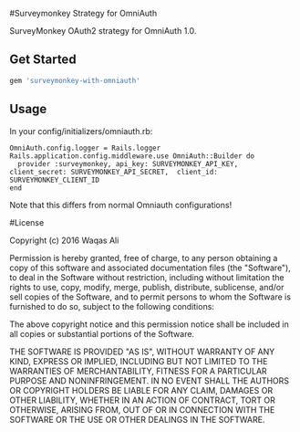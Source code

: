 #Surveymonkey Strategy for OmniAuth

SurveyMonkey OAuth2 strategy for OmniAuth 1.0.
## Get Started
```ruby
gem 'surveymonkey-with-omniauth'
```
## Usage

In your config/initializers/omniauth.rb:

    OmniAuth.config.logger = Rails.logger
    Rails.application.config.middleware.use OmniAuth::Builder do
      provider :surveymonkey, api_key: SURVEYMONKEY_API_KEY, client_secret: SURVEYMONKEY_API_SECRET,  client_id: SURVEYMONKEY_CLIENT_ID
    end

Note that this differs from normal Omniauth configurations!

#License

Copyright (c) 2016 Waqas Ali

Permission is hereby granted, free of charge, to any person obtaining a copy of this software and associated documentation files (the "Software"), to deal in the Software without restriction, including without limitation the rights to use, copy, modify, merge, publish, distribute, sublicense, and/or sell copies of the Software, and to permit persons to whom the Software is furnished to do so, subject to the following conditions:

The above copyright notice and this permission notice shall be included in all copies or substantial portions of the Software.

THE SOFTWARE IS PROVIDED "AS IS", WITHOUT WARRANTY OF ANY KIND, EXPRESS OR IMPLIED, INCLUDING BUT NOT LIMITED TO THE WARRANTIES OF MERCHANTABILITY, FITNESS FOR A PARTICULAR PURPOSE AND NONINFRINGEMENT. IN NO EVENT SHALL THE AUTHORS OR COPYRIGHT HOLDERS BE LIABLE FOR ANY CLAIM, DAMAGES OR OTHER LIABILITY, WHETHER IN AN ACTION OF CONTRACT, TORT OR OTHERWISE, ARISING FROM, OUT OF OR IN CONNECTION WITH THE SOFTWARE OR THE USE OR OTHER DEALINGS IN THE SOFTWARE.
